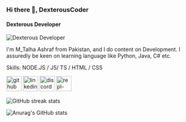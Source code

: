 ### Hi there 👋, DexterousCoder 
#### Dexterous Developer
![Dexterous Developer](https://media.licdn.com/dms/image/D4D16AQFXtHdlN6mUUA/profile-displaybackgroundimage-shrink_350_1400/0/1711460730690?e=1717027200&v=beta&t=kOsyFYvmSQnOgosQl2qqwFDBNXJGx0bFNVtYO9bBhGw)

I'm M_Talha Ashraf from Pakistan, and I do content on Development.
I assuredly be keen on learning language like Python, Java, C# etc.

Skills: NODE.JS / JS/ TS / HTML / CSS



[<img src='https://cdn.jsdelivr.net/npm/simple-icons@3.0.1/icons/github.svg' alt='github' height='40'>](https://github.com/DexterousCoder )  [<img src='https://cdn.jsdelivr.net/npm/simple-icons@3.0.1/icons/linkedin.svg' alt='linkedin' height='40'>](https://www.linkedin.com/in/www.linkedin.com/in/m-talha-ashraf-700522254/)  [<img src='https://cdn.jsdelivr.net/npm/simple-icons@3.0.1/icons/discord.svg' alt='discord' height='40'>](mr.siddiqui777_11971)  [<img src='https://cdn.jsdelivr.net/npm/simple-icons@3.0.1/icons/repl-dot-it.svg' alt='repl-dot-it' height='40'>](@DexterousCoder)  

![GitHub streak stats](https://streak-stats.demolab.com/?user=DexterousCoder )  


![Anurag's GitHub stats](https://github-readme-stats.vercel.app/api?username=DexterousCoder&hide=contribs,prs)
